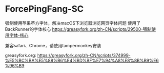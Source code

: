 # ForcePingFang-SC
强制使用苹果苹方字体，解决macOS下浏览器浏览网页字体问题
使用了BackRunner的字体核心
https://greasyfork.org/zh-CN/scripts/29500-强制使用字体-核心

兼容safari、Chrome，请使用tampermonkey安装

greasyfork.org:
https://greasyfork.org/zh-CN/scripts/374999-%E5%BC%BA%E5%88%B6%E4%BD%BF%E7%94%A8%E8%8B%B9%E6%96%B9
